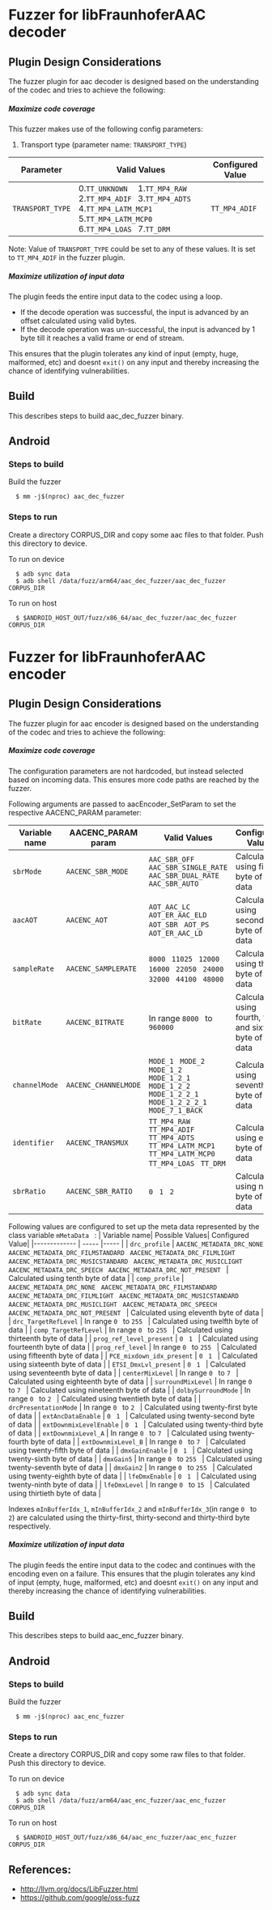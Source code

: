 # Fuzzer for libFraunhoferAAC decoder

## Plugin Design Considerations
The fuzzer plugin for aac decoder is designed based on the understanding of the
codec and tries to achieve the following:

##### Maximize code coverage

This fuzzer makes use of the following config parameters:
1. Transport type (parameter name: `TRANSPORT_TYPE`)

| Parameter| Valid Values| Configured Value|
|------------- |-------------| ----- |
| `TRANSPORT_TYPE` | 0.`TT_UNKNOWN  ` 1.`TT_MP4_RAW ` 2.`TT_MP4_ADIF ` 3.`TT_MP4_ADTS ` 4.`TT_MP4_LATM_MCP1 ` 5.`TT_MP4_LATM_MCP0  ` 6.`TT_MP4_LOAS ` 7.`TT_DRM ` | `TT_MP4_ADIF ` |

Note: Value of `TRANSPORT_TYPE` could be set to any of these values.
It is set to `TT_MP4_ADIF` in the fuzzer plugin.

##### Maximize utilization of input data
The plugin feeds the entire input data to the codec using a loop.
 * If the decode operation was successful, the input is advanced by an
   offset calculated using valid bytes.
 * If the decode operation was un-successful, the input is advanced by 1 byte
   till it reaches a valid frame or end of stream.

This ensures that the plugin tolerates any kind of input (empty, huge,
malformed, etc) and doesnt `exit()` on any input and thereby increasing the
chance of identifying vulnerabilities.

## Build

This describes steps to build aac_dec_fuzzer binary.

## Android

### Steps to build
Build the fuzzer
```
  $ mm -j$(nproc) aac_dec_fuzzer
```

### Steps to run
Create a directory CORPUS_DIR and copy some aac files to that folder.
Push this directory to device.

To run on device
```
  $ adb sync data
  $ adb shell /data/fuzz/arm64/aac_dec_fuzzer/aac_dec_fuzzer CORPUS_DIR
```
To run on host
```
  $ $ANDROID_HOST_OUT/fuzz/x86_64/aac_dec_fuzzer/aac_dec_fuzzer CORPUS_DIR
```

# Fuzzer for libFraunhoferAAC encoder

## Plugin Design Considerations
The fuzzer plugin for aac encoder is designed based on the understanding of the
codec and tries to achieve the following:

##### Maximize code coverage

The configuration parameters are not hardcoded, but instead selected based on
incoming data. This ensures more code paths are reached by the fuzzer.

Following arguments are passed to aacEncoder_SetParam to set the respective AACENC_PARAM parameter:

| Variable name| AACENC_PARAM param| Valid Values| Configured Value|
|------------- |-------------| ----- |----- |
| `sbrMode`   |`AACENC_SBR_MODE` | `AAC_SBR_OFF ` `AAC_SBR_SINGLE_RATE ` `AAC_SBR_DUAL_RATE ` `AAC_SBR_AUTO ` | Calculated using first byte of data |
| `aacAOT`   | `AACENC_AOT` |`AOT_AAC_LC ` `AOT_ER_AAC_ELD ` `AOT_SBR ` `AOT_PS ` `AOT_ER_AAC_LD ` | Calculated using second byte of data  |
| `sampleRate`   |`AACENC_SAMPLERATE` |  `8000 ` `11025 ` `12000 ` `16000 ` `22050 ` `24000 ` `32000 ` `44100 ` `48000 `| Calculated using third byte of data  |
| `bitRate`   |`AACENC_BITRATE` | In range `8000 ` to `960000 ` | Calculated using fourth, fifth and sixth byte of data  |
| `channelMode`   |`AACENC_CHANNELMODE` | `MODE_1 ` `MODE_2 ` `MODE_1_2 ` `MODE_1_2_1 ` `MODE_1_2_2 ` `MODE_1_2_2_1 ` `MODE_1_2_2_2_1 ` `MODE_7_1_BACK `  | Calculated using seventh byte of data |
| `identifier`   |`AACENC_TRANSMUX` | `TT_MP4_RAW ` `TT_MP4_ADIF ` `TT_MP4_ADTS ` `TT_MP4_LATM_MCP1 ` `TT_MP4_LATM_MCP0 ` `TT_MP4_LOAS ` `TT_DRM `  | Calculated using eight byte of data  |
| `sbrRatio`   | `AACENC_SBR_RATIO` |`0 ` `1 ` `2 ` | Calculated using ninth byte of data |

Following values are configured to set up the meta data represented by the class variable `mMetaData ` :
| Variable name| Possible Values| Configured Value|
|------------- | ----- |----- |
| `drc_profile`   | `AACENC_METADATA_DRC_NONE ` `AACENC_METADATA_DRC_FILMSTANDARD ` `AACENC_METADATA_DRC_FILMLIGHT ` `AACENC_METADATA_DRC_MUSICSTANDARD ` `AACENC_METADATA_DRC_MUSICLIGHT ` `AACENC_METADATA_DRC_SPEECH ` `AACENC_METADATA_DRC_NOT_PRESENT `  | Calculated using tenth byte of data |
| `comp_profile`   | `AACENC_METADATA_DRC_NONE ` `AACENC_METADATA_DRC_FILMSTANDARD ` `AACENC_METADATA_DRC_FILMLIGHT ` `AACENC_METADATA_DRC_MUSICSTANDARD ` `AACENC_METADATA_DRC_MUSICLIGHT ` `AACENC_METADATA_DRC_SPEECH ` `AACENC_METADATA_DRC_NOT_PRESENT `  | Calculated using eleventh byte of data |
| `drc_TargetRefLevel`   | In range `0 ` to `255 `  | Calculated using twelfth byte of data |
| `comp_TargetRefLevel`   | In range `0 ` to `255 `  | Calculated using thirteenth byte of data |
| `prog_ref_level_present`   | `0 ` `1 `  | Calculated using fourteenth byte of data |
| `prog_ref_level`   | In range `0 ` to `255 `  | Calculated using fifteenth byte of data |
| `PCE_mixdown_idx_present`   | `0 ` `1 `   | Calculated using sixteenth byte of data |
| `ETSI_DmxLvl_present`   | `0 ` `1 `   | Calculated using seventeenth byte of data |
| `centerMixLevel`   | In range `0 ` to `7 `  | Calculated using eighteenth byte of data |
| `surroundMixLevel`   | In range `0 ` to `7 `  | Calculated using nineteenth byte of data |
| `dolbySurroundMode`   | In range `0 ` to `2 `   | Calculated using twentieth byte of data |
| `drcPresentationMode`   | In range `0 ` to `2 `   | Calculated using twenty-first byte of data |
| `extAncDataEnable`   | `0 ` `1 `  | Calculated using twenty-second byte of data |
| `extDownmixLevelEnable`   | `0 ` `1 `  | Calculated using twenty-third byte of data |
| `extDownmixLevel_A`   | In range `0 ` to `7 `  | Calculated using twenty-fourth byte of data |
| `extDownmixLevel_B`   | In range `0 ` to `7 `  | Calculated using twenty-fifth byte of data |
| `dmxGainEnable`   |  `0 ` `1 `   | Calculated using twenty-sixth byte of data |
| `dmxGain5`   | In range `0 ` to `255 `  | Calculated using twenty-seventh byte of data |
| `dmxGain2`   | In range `0 ` to `255 `  | Calculated using twenty-eighth byte of data |
| `lfeDmxEnable`   | `0 ` `1 `  | Calculated using twenty-ninth byte of data |
| `lfeDmxLevel`   | In range `0 ` to `15 `  | Calculated using thirtieth byte of data |

Indexes `mInBufferIdx_1`, `mInBufferIdx_2`  and `mInBufferIdx_3`(in range `0 ` to `2`) are calculated using the thirty-first, thirty-second and thirty-third byte respectively.

##### Maximize utilization of input data
The plugin feeds the entire input data to the codec and continues with the encoding even on a failure. This ensures that the plugin tolerates any kind of input (empty, huge, malformed, etc) and doesnt `exit()` on any input and thereby increasing the chance of identifying vulnerabilities.

## Build

This describes steps to build aac_enc_fuzzer binary.

## Android

### Steps to build
Build the fuzzer
```
  $ mm -j$(nproc) aac_enc_fuzzer
```

### Steps to run
Create a directory CORPUS_DIR and copy some raw files to that folder.
Push this directory to device.

To run on device
```
  $ adb sync data
  $ adb shell /data/fuzz/arm64/aac_enc_fuzzer/aac_enc_fuzzer CORPUS_DIR
```
To run on host
```
  $ $ANDROID_HOST_OUT/fuzz/x86_64/aac_enc_fuzzer/aac_enc_fuzzer CORPUS_DIR
```

## References:
 * http://llvm.org/docs/LibFuzzer.html
 * https://github.com/google/oss-fuzz
